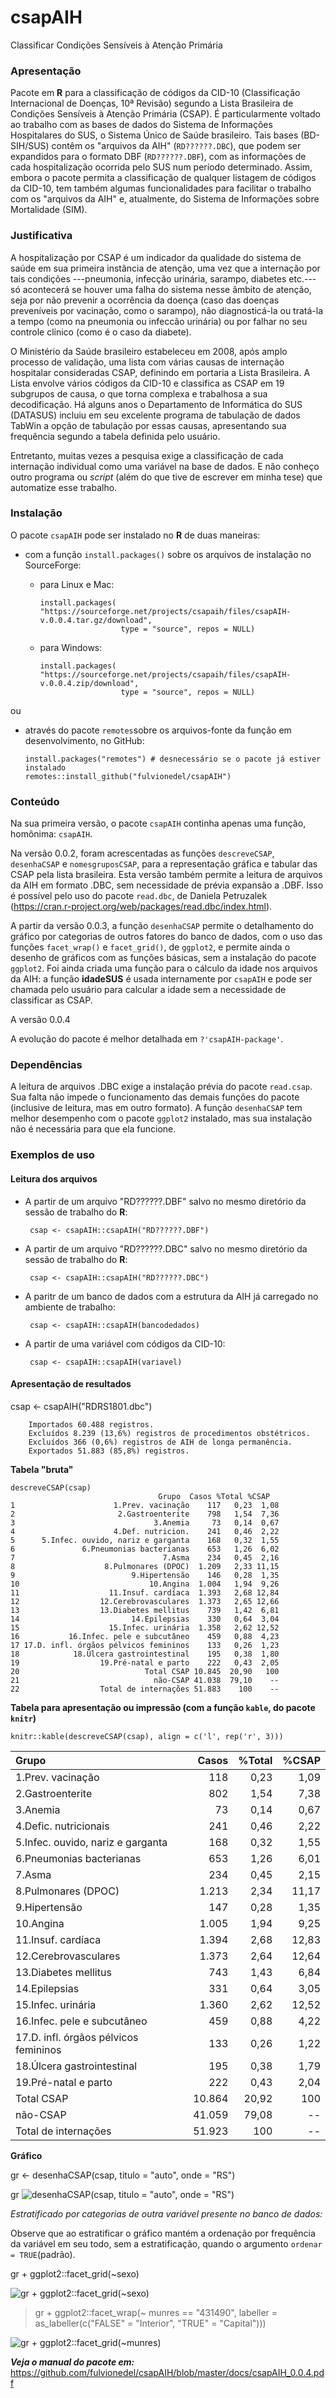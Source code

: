 # csapAIH
Classificar Condições Sensíveis à Atenção Primária

### Apresentação

Pacote em **R** para a classificação de códigos da CID-10 (Classificação Internacional de Doenças, 10ª Revisão) segundo a Lista Brasileira de Condições Sensíveis à Atenção Primária (CSAP). É particularmente voltado ao trabalho com as bases de dados do Sistema de Informações Hospitalares do SUS, o Sistema Único de Saúde brasileiro. Tais bases (BD-SIH/SUS) contêm os "arquivos da AIH" (`RD??????.DBC`), que podem ser expandidos para o formato DBF (`RD??????.DBF`), com as informações de cada hospitalização ocorrida pelo SUS num período determinado. Assim, embora o pacote permita a classificação de qualquer listagem de códigos da CID-10, tem também algumas funcionalidades para facilitar o trabalho com os "arquivos da AIH" e, atualmente, do Sistema de Informações sobre Mortalidade (SIM).

### Justificativa

A hospitalização por CSAP é um indicador da qualidade do sistema de saúde em sua primeira instância de atenção, uma vez que a internação por tais condições ---pneumonia, infecção urinária, sarampo, diabetes etc.---  só acontecerá se houver uma falha do sistema nesse âmbito de atenção, seja por não prevenir a ocorrência da doença (caso das doenças preveníveis por vacinação, como o sarampo), não diagnosticá-la ou tratá-la a tempo (como na pneumonia ou infeccão urinária) ou por falhar no seu controle clínico (como é o caso da diabete).

O Ministério da Saúde brasileiro estabeleceu em 2008, após amplo processo de validação, uma lista com várias causas de internação hospitalar consideradas CSAP, definindo em portaria a Lista Brasileira. A Lista envolve vários códigos da CID-10 e classifica as CSAP em 19 subgrupos de causa, o que torna complexa e trabalhosa a sua decodificação. Há alguns anos o Departamento de Informática do SUS (DATASUS) incluiu em seu excelente programa de tabulação de dados TabWin a opção de tabulação por essas causas, apresentando sua frequência segundo a tabela definida pelo usuário.

Entretanto, muitas vezes a pesquisa exige a classificação de cada internação individual como uma variável na base de dados. E não conheço outro programa ou *script* (além do que tive de escrever em minha tese) que automatize esse trabalho.

### Instalação

O pacote `csapAIH` pode ser instalado no **R** de duas maneiras:
  
  * com a função `install.packages()` sobre os arquivos de instalação no SourceForge:
    * para Linux e Mac:
    
          install.packages( "https://sourceforge.net/projects/csapaih/files/csapAIH-v.0.0.4.tar.gz/download", 
                            type = "source", repos = NULL) 
  
    * para Windows: 
    
          install.packages( "https://sourceforge.net/projects/csapaih/files/csapAIH-v.0.0.4.zip/download", 
                            type = "source", repos = NULL)
  
  ou
  
  * através do pacote `remotes`sobre os arquivos-fonte da função em desenvolvimento, no GitHub:
      
        install.packages("remotes") # desnecessário se o pacote já estiver instalado
        remotes::install_github("fulvionedel/csapAIH")



### Conteúdo

Na sua primeira versão, o pacote `csapAIH` continha apenas uma função, homônima: `csapAIH`. 

Na versão 0.0.2, foram acrescentadas as funções `descreveCSAP`, `desenhaCSAP` e `nomesgruposCSAP`, para a representação gráfica e tabular das CSAP pela lista brasileira. Esta versão também permite a leitura de arquivos da AIH em formato .DBC, sem necessidade de prévia expansão a .DBF. Isso é possível pelo uso do pacote `read.dbc`, de Daniela Petruzalek (https://cran.r-project.org/web/packages/read.dbc/index.html). 

A partir da versão 0.0.3, a função `desenhaCSAP` permite o detalhamento do gráfico por categorias de outros fatores do banco de dados, com o uso das funções `facet_wrap()` e `facet_grid()`, de `ggplot2`, e permite ainda o desenho de gráficos com as funções básicas, sem a instalação do pacote `ggplot2`. Foi ainda criada uma função para o cálculo da idade nos arquivos da AIH: a função **idadeSUS** é usada internamente por `csapAIH` e pode ser chamada pelo usuário para calcular a idade sem a necessidade de classificar as CSAP.

A versão 0.0.4 

A evolução do pacote é melhor detalhada em `?'csapAIH-package'`.


### Dependências

A leitura de arquivos .DBC exige a instalação prévia do pacote `read.csap`. Sua falta não impede o funcionamento das demais funções do pacote (inclusive de leitura, mas em outro formato). A função `desenhaCSAP` tem melhor desempenho com o pacote `ggplot2` instalado, mas sua instalação não é necessária para que ela funcione.

### Exemplos de uso
#### Leitura dos arquivos

 - A partir de um arquivo "RD??????.DBF" salvo no mesmo diretório da sessão de trabalho do **R**:
  
        csap <- csapAIH::csapAIH("RD??????.DBF")
 
 - A partir de um arquivo "RD??????.DBC" salvo no mesmo diretório da sessão de trabalho do **R**:
  
        csap <- csapAIH::csapAIH("RD??????.DBC")
  
 - A paritr de um banco de dados com a estrutura da AIH já carregado no ambiente de trabalho:
  
        csap <- csapAIH::csapAIH(bancodedados)
  
 - A partir de uma variável com códigos da CID-10:
  
        csap <- csapAIH::csapAIH(variavel)
 
 #### Apresentação de resultados 

   csap <- csapAIH("RDRS1801.dbc")
   
        Importados 60.488 registros.
        Excluídos 8.239 (13,6%) registros de procedimentos obstétricos.
        Excluídos 366 (0,6%) registros de AIH de longa permanência.
        Exportados 51.883 (85,8%) registros.
       
 **Tabela "bruta"**
 
    descreveCSAP(csap)
                                     Grupo  Casos %Total %CSAP
    1                      1.Prev. vacinação    117   0,23  1,08
    2                       2.Gastroenterite    798   1,54  7,36
    3                               3.Anemia     73   0,14  0,67
    4                      4.Def. nutricion.    241   0,46  2,22
    5      5.Infec. ouvido, nariz e garganta    168   0,32  1,55
    6               6.Pneumonias bacterianas    653   1,26  6,02
    7                                 7.Asma    234   0,45  2,16
    8                    8.Pulmonares (DPOC)  1.209   2,33 11,15
    9                          9.Hipertensão    146   0,28  1,35
    10                             10.Angina  1.004   1,94  9,26
    11                    11.Insuf. cardíaca  1.393   2,68 12,84
    12                  12.Cerebrovasculares  1.373   2,65 12,66
    13                  13.Diabetes mellitus    739   1,42  6,81
    14                         14.Epilepsias    330   0,64  3,04
    15                    15.Infec. urinária  1.358   2,62 12,52
    16           16.Infec. pele e subcutâneo    459   0,88  4,23
    17 17.D. infl. órgãos pélvicos femininos    133   0,26  1,23
    18            18.Úlcera gastrointestinal    195   0,38  1,80
    19                  19.Pré-natal e parto    222   0,43  2,05
    20                            Total CSAP 10.845  20,90   100
    21                              não-CSAP 41.038  79,10    --
    22                  Total de internações 51.883    100    --

**Tabela para apresentação ou impressão (com a função `kable`, do pacote `knitr`)**

    knitr::kable(descreveCSAP(csap), align = c('l', rep('r', 3)))

|Grupo                                 |  Casos| %Total| %CSAP|
|:-------------------------------------|------:|------:|-----:|
|1.Prev. vacinação                     |    118|   0,23|  1,09|
|2.Gastroenterite                      |    802|   1,54|  7,38|
|3.Anemia                              |     73|   0,14|  0,67|
|4.Defic. nutricionais                 |    241|   0,46|  2,22|
|5.Infec. ouvido, nariz e garganta     |    168|   0,32|  1,55|
|6.Pneumonias bacterianas              |    653|   1,26|  6,01|
|7.Asma                                |    234|   0,45|  2,15|
|8.Pulmonares (DPOC)                   |  1.213|   2,34| 11,17|
|9.Hipertensão                         |    147|   0,28|  1,35|
|10.Angina                             |  1.005|   1,94|  9,25|
|11.Insuf. cardíaca                    |  1.394|   2,68| 12,83|
|12.Cerebrovasculares                  |  1.373|   2,64| 12,64|
|13.Diabetes mellitus                  |    743|   1,43|  6,84|
|14.Epilepsias                         |    331|   0,64|  3,05|
|15.Infec. urinária                    |  1.360|   2,62| 12,52|
|16.Infec. pele e subcutâneo           |    459|   0,88|  4,22|
|17.D. infl. órgãos pélvicos femininos |    133|   0,26|  1,22|
|18.Úlcera gastrointestinal            |    195|   0,38|  1,79|
|19.Pré-natal e parto                  |    222|   0,43|  2,04|
|Total CSAP                            | 10.864|  20,92|   100|
|não-CSAP                              | 41.059|  79,08|    --|
|Total de internações                  | 51.923|    100|    --|


**Gráfico**

gr <- desenhaCSAP(csap, titulo = "auto", onde = "RS")

  gr
![desenhaCSAP(csap, titulo = "auto", onde = "RS")](https://github.com/fulvionedel/csapAIH/blob/master/docs/desenhaCSAPRS2018.jpeg) 
  
*Estratificado por categorias de outra variável presente no banco de dados:*

Observe que ao estratificar o gráfico mantém a ordenação por frequência da variável em seu todo, sem a estratificação, quando o argumento `ordenar = TRUE`(padrão).
  
  gr + ggplot2::facet_grid(~sexo)
  
![gr + ggplot2::facet_grid(~sexo)](https://github.com/fulvionedel/csapAIH/blob/master/docs/desenhaCSAPRS2018sexo.jpeg)  


> gr + ggplot2::facet_wrap(~ munres == "431490", 
                           labeller = as_labeller(c("FALSE" = "Interior", "TRUE" = "Capital")))

![gr + ggplot2::facet_grid(~munres)](https://github.com/fulvionedel/csapAIH/blob/master/docs/desenhaCSAPRS2018capital.jpeg)

***Veja o manual do pacote em:*** 
https://github.com/fulvionedel/csapAIH/blob/master/docs/csapAIH_0.0.4.pdf
 
